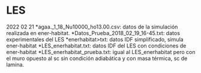 # LES

2022 02 21
*agaa._1_18_Nu10000_ho13.00.csv: datos de la simulación realizada en ener-habitat.
*Datos_Prueba_2018_02_19_16-45.txt: datos experimentales del LES
*enerhabitat>txt: datos IDF simplificado, simula ener-habitat
*LES_enerhabitat.txt: datos IDF del LES con condiciones de ener-habitat
*LES_enerhabitat_prueba.txt: igual al LES_enerhabitat pero con el muro opuesto al sc sin condición adiabática y con masa térmica, sc de lamina.
